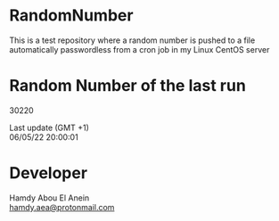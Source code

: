 # RandomNumber    
This is a test repository where a random number is pushed to a file automatically passwordless from a cron job in my Linux CentOS server    
# Random Number of the last run   
30220
      
Last update (GMT +1)    
06/05/22 20:00:01
# Developer    
Hamdy Abou El Anein   
hamdy.aea@protonmail.com
